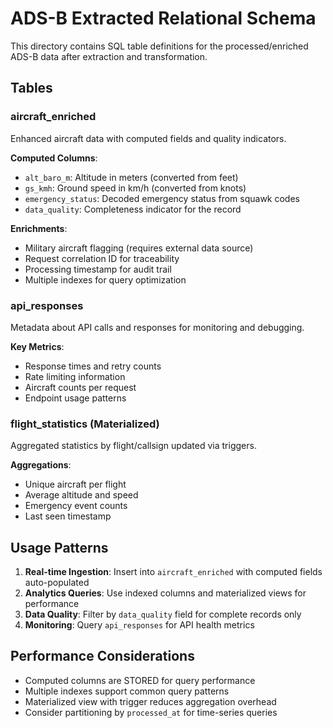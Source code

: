 # ADS-B Extracted Relational Schema

This directory contains SQL table definitions for the processed/enriched ADS-B data after extraction and transformation.

## Tables

### aircraft_enriched
Enhanced aircraft data with computed fields and quality indicators.

**Computed Columns**:
- `alt_baro_m`: Altitude in meters (converted from feet)
- `gs_kmh`: Ground speed in km/h (converted from knots)
- `emergency_status`: Decoded emergency status from squawk codes
- `data_quality`: Completeness indicator for the record

**Enrichments**:
- Military aircraft flagging (requires external data source)
- Request correlation ID for traceability
- Processing timestamp for audit trail
- Multiple indexes for query optimization

### api_responses
Metadata about API calls and responses for monitoring and debugging.

**Key Metrics**:
- Response times and retry counts
- Rate limiting information
- Aircraft counts per request
- Endpoint usage patterns

### flight_statistics (Materialized)
Aggregated statistics by flight/callsign updated via triggers.

**Aggregations**:
- Unique aircraft per flight
- Average altitude and speed
- Emergency event counts
- Last seen timestamp

## Usage Patterns

1. **Real-time Ingestion**: Insert into `aircraft_enriched` with computed fields auto-populated
2. **Analytics Queries**: Use indexed columns and materialized views for performance
3. **Data Quality**: Filter by `data_quality` field for complete records only
4. **Monitoring**: Query `api_responses` for API health metrics

## Performance Considerations

- Computed columns are STORED for query performance
- Multiple indexes support common query patterns
- Materialized view with trigger reduces aggregation overhead
- Consider partitioning by `processed_at` for time-series queries